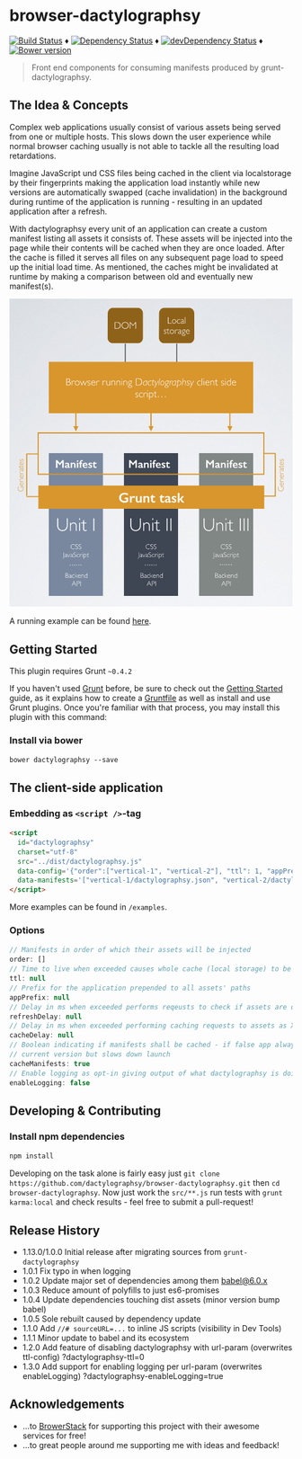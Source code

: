 # browser-dactylographsy

[![Build Status](https://travis-ci.org/dactylographsy/browser-dactylographsy.svg?branch=master)](https://travis-ci.org/dactylographsy/browser-dactylographsy) ♦️
[![Dependency Status](https://david-dm.org/dactylographsy/browser-dactylographsy.svg?style=flat)](https://david-dm.org/dactylographsy/browser-dactylographsy) ♦️
[![devDependency Status](https://david-dm.org/dactylographsy/browser-dactylographsy/dev-status.svg)](https://david-dm.org/dactylographsy/browser-dactylographsy#info=devDependencies) ♦️
[![Bower version](https://badge.fury.io/bo/dactylographsy.svg)](http://badge.fury.io/bo/dactylographsy)

> Front end components for consuming manifests produced by grunt-dactylographsy.

## The Idea & Concepts

Complex web applications usually consist of various assets being served from one or multiple hosts. This slows down the user experience while normal browser caching usually is not able to tackle all the resulting load retardations.

Imagine JavaScript und CSS files being cached in the client via localstorage by their fingerprints making the application load instantly while new versions are automatically swapped (cache invalidation) in the background during runtime of the application is running - resulting in an updated application after a refresh.

With dactylographsy every unit of an application can create a custom manifest listing all assets it consists of. These assets will be injected into the page while their contents will be cached when they are once loaded. After the cache is filled it serves all files on any subsequent page load to speed up the initial load time. As mentioned, the caches might be invalidated at runtime by making a comparison between old and eventually new manifest(s).

![Architecture Overview](https://raw.githubusercontent.com/dactylographsy/browser-dactylographsy/master/docs/overview.png)

A running example can be found [here](https://github.com/dactylographsy/browser-dactylographsy/blob/master/example).

## Getting Started
This plugin requires Grunt `~0.4.2`

If you haven't used [Grunt](http://gruntjs.com/) before, be sure to check out the [Getting Started](http://gruntjs.com/getting-started) guide, as it explains how to create a [Gruntfile](http://gruntjs.com/sample-gruntfile) as well as install and use Grunt plugins. Once you're familiar with that process, you may install this plugin with this command:

### Install via bower

```shell
bower dactylographsy --save
```

## The client-side application

### Embedding as `<script />`-tag

```html
<script
  id="dactylographsy"
  charset="utf-8"
  src="../dist/dactylographsy.js"
  data-config='{"order":["vertical-1", "vertical-2"], "ttl": 1, "appPrefix": "example", "refreshDelay": 1000, "enableLogging": true}'
  data-manifests='["vertical-1/dactylographsy.json", "vertical-2/dactylographsy.json"]'>
</script>
```

More examples can be found in `/examples`.

### Options

```js
// Manifests in order of which their assets will be injected
order: []
// Time to live when exceeded causes whole cache (local storage) to be flushed
ttl: null
// Prefix for the application prepended to all assets' paths
appPrefix: null
// Delay in ms when exceeded performs reqeusts to check if assets are outdated
refreshDelay: null
// Delay in ms when exceeded performing caching requests to assets as XHRs
cacheDelay: null
// Boolean indicating if manifests shall be cached - if false app always resolves to
// current version but slows down launch
cacheManifests: true
// Enable logging as opt-in giving output of what dactylographsy is doing
enableLogging: false
```

## Developing & Contributing

### Install npm dependencies

```bash
npm install
```

Developing on the task alone is fairly easy just `git clone https://github.com/dactylographsy/browser-dactylographsy.git` then `cd browser-dactylographsy`. Now just work the `src/**.js` run tests with `grunt karma:local` and check results - feel free to submit a pull-request!

## Release History

- 1.13.0/1.0.0 Initial release after migrating sources from `grunt-dactylographsy`
- 1.0.1 Fix typo in when logging
- 1.0.2 Update major set of dependencies among them babel@6.0.x
- 1.0.3 Reduce amount of polyfills to just es6-promises
- 1.0.4 Update dependencies touching dist assets (minor version bump babel)
- 1.0.5 Sole rebuilt caused by dependency update
- 1.1.0 Add `//# sourceURL=...` to inline JS scripts (visibility in Dev Tools)
- 1.1.1 Minor update to babel and its ecosystem
- 1.2.0 Add feature of disabling dactylographsy with url-param (overwrites ttl-config) ?dactylographsy-ttl=0
- 1.3.0 Add support for enabling logging per url-param (overwrites enableLogging) ?dactylographsy-enableLogging=true

## Acknowledgements

- ...to [BrowerStack](https://browerstack.com) for supporting this project with their awesome services for free!
- ...to great people around me supporting me with ideas and feedback!
